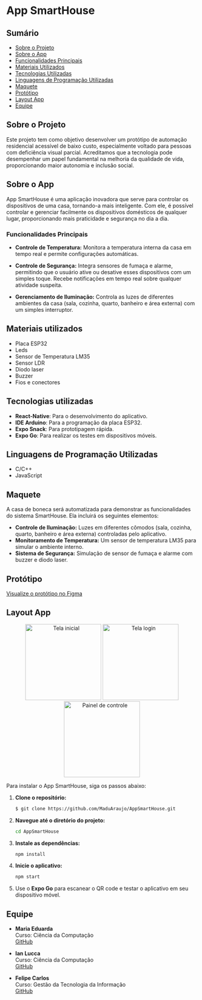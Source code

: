 # App SmartHouse

## Sumário
- [Sobre o Projeto](#sobre-o-projeto)
- [Sobre o App](#sobre-o-app)
- [Funcionalidades Principais](#funcionalidades-principais)
- [Materiais Utilizados](#materiais-utilizados)
- [Tecnologias Utilizadas](#tecnologias-utilizadas)
- [Linguagens de Programação Utilizadas](#linguagens-de-programação-utilizadas)
- [Maquete](#maquete)
- [Protótipo](#protótipo)
- [Layout App](#layout-app)
- [Equipe](#equipe)

## Sobre o Projeto

Este projeto tem como objetivo desenvolver um protótipo de automação residencial acessível de baixo custo, especialmente voltado para pessoas com deficiência visual parcial. 
Acreditamos que a tecnologia pode desempenhar um papel fundamental na melhoria da qualidade de vida, proporcionando maior autonomia e inclusão social.

## Sobre o App

App SmartHouse é uma aplicação inovadora que serve para controlar os dispositivos de uma casa, tornando-a mais inteligente. Com ele, é possível controlar e gerenciar facilmente 
os dispositivos domésticos de qualquer lugar, proporcionando mais praticidade e segurança no dia a dia.

### Funcionalidades Principais

- **Controle de Temperatura:** Monitora a temperatura interna da casa em tempo real e permite configurações automáticas.

- **Controle de Segurança:** Integra sensores de fumaça e alarme, permitindo que o usuário ative ou desative esses dispositivos com um simples toque. Recebe notificações em tempo real sobre qualquer atividade suspeita.

- **Gerenciamento de Iluminação:** Controla as luzes de diferentes ambientes da casa (sala, cozinha, quarto, banheiro e área externa) com um simples interruptor.
  
## Materiais utilizados

- Placa ESP32
- Leds
- Sensor de Temperatura LM35
- Sensor LDR
- Diodo laser
- Buzzer
- Fios e conectores

## Tecnologias utilizadas

- **React-Native**: Para o desenvolvimento do aplicativo.
- **IDE Arduino**: Para a programação da placa ESP32.
- **Expo Snack**: Para prototipagem rápida.
- **Expo Go**: Para realizar os testes em dispositivos móveis.

## Linguagens de Programação Utilizadas

-  C/C++
-  JavaScript

## Maquete

A casa de boneca será automatizada para demonstrar as funcionalidades do sistema SmartHouse. Ela incluirá os seguintes elementos:

- **Controle de Iluminação:** Luzes em diferentes cômodos (sala, cozinha, quarto, banheiro e área externa) controladas pelo aplicativo.
- **Monitoramento de Temperatura:** Um sensor de temperatura LM35 para simular o ambiente interno.
- **Sistema de Segurança:** Simulação de sensor de fumaça e alarme com buzzer e diodo laser.

## Protótipo
[Visualize o protótipo no Figma](https://www.figma.com/design/7XpSJugIxqXGQLM1BrkrJz/Smart-House-APP?node-id=0-1&t=CsVgQiNryM9V6tbI-1)

## Layout App
<p align="center">
  <img src="https://github.com/user-attachments/assets/bb066c50-0ce5-4d41-ba47-c08c3ec13e5a" alt="Tela inicial" width="200"/>
  <img src="https://github.com/user-attachments/assets/64041b44-68dc-413b-9289-37aaeb5b6a51" alt="Tela login" width="200"/>
  <img src="https://github.com/user-attachments/assets/85f4be85-ea2d-4de9-b8d0-d1fcfe0569aa" alt="Painel de controle" width="200"/>
</p>

Para instalar o App SmartHouse, siga os passos abaixo:

1. **Clone o repositório:**
   ```bash
   $ git clone https://github.com/MaduAraujo/AppSmartHouse.git

3. **Navegue até o diretório do projeto:**
   ```bash
   cd AppSmartHouse

5. **Instale as dependências:**
   ```bash
   npm install

7. **Inicie o aplicativo:**
   ```bash
   npm start

9. Use o **Expo Go** para escanear o QR code e testar o aplicativo em seu dispositivo móvel.

## Equipe

- **Maria Eduarda**  
  Curso: Ciência da Computação  
  [GitHub](https://github.com/MaduAraujo)

- **Ian Lucca**  
  Curso: Ciência da Computação  
  [GitHub](https://github.com/IanlLucca)

- **Felipe Carlos**  
  Curso: Gestão da Tecnologia da Informação  
  [GitHub](https://github.com/Felipelipera)
